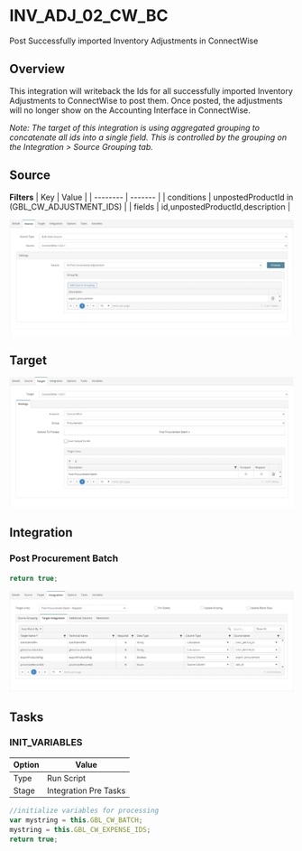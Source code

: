 # INV_ADJ_02_CW_BC
Post Successfully imported Inventory Adjustments in ConnectWise

## Overview
This integration will writeback the Ids for all successfully imported Inventory Adjustments to ConnectWise to post them. Once posted, the adjustments will no longer show on the Accounting Interface in ConnectWise.

*Note: The target of this integration is using aggregated grouping to concatenate all ids into a single field. This is controlled by the grouping on the Integration > Source Grouping tab.*

## Source
**Filters**
| Key    | Value |
| -------- | ------- |
| conditions | unpostedProductId in (GBL_CW_ADJUSTMENT_IDS)    |
| fields | id,unpostedProductId,description     |

![Source](./Images/Source.png)

## Target
![Target](./Images/Target.png)

## Integration

### Post Procurement Batch
```javascript
return true;
```
![postProcurementBatch](./Images/postProcurementBatch.png)


## Tasks

### INIT_VARIABLES
| Option    | Value |
| -------- | ------- |
| Type  | Run Script   |
| Stage | Integration Pre Tasks  |

```javascript
//initialize variables for processing
var mystring = this.GBL_CW_BATCH;
mystring = this.GBL_CW_EXPENSE_IDS;
return true;
```